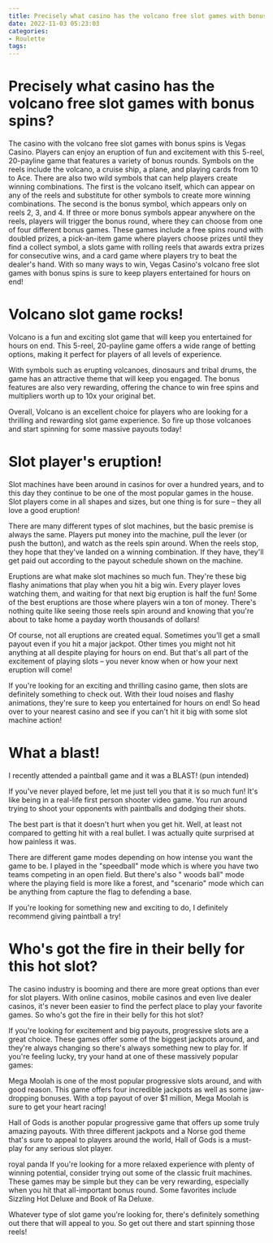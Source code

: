 ```yaml
---
title: Precisely what casino has the volcano free slot games with bonus spins
date: 2022-11-03 05:23:03
categories:
- Roulette
tags:
---
```



#  Precisely what casino has the volcano free slot games with bonus spins?

The casino with the volcano free slot games with bonus spins is Vegas Casino. Players can enjoy an eruption of fun and excitement with this 5-reel, 20-payline game that features a variety of bonus rounds. Symbols on the reels include the volcano, a cruise ship, a plane, and playing cards from 10 to Ace. There are also two wild symbols that can help players create winning combinations. The first is the volcano itself, which can appear on any of the reels and substitute for other symbols to create more winning combinations. The second is the bonus symbol, which appears only on reels 2, 3, and 4. If three or more bonus symbols appear anywhere on the reels, players will trigger the bonus round, where they can choose from one of four different bonus games. These games include a free spins round with doubled prizes, a pick-an-item game where players choose prizes until they find a collect symbol, a slots game with rolling reels that awards extra prizes for consecutive wins, and a card game where players try to beat the dealer's hand. With so many ways to win, Vegas Casino's volcano free slot games with bonus spins is sure to keep players entertained for hours on end!

#  Volcano slot game rocks!

Volcano is a fun and exciting slot game that will keep you entertained for hours on end. This 5-reel, 20-payline game offers a wide range of betting options, making it perfect for players of all levels of experience.

With symbols such as erupting volcanoes, dinosaurs and tribal drums, the game has an attractive theme that will keep you engaged. The bonus features are also very rewarding, offering the chance to win free spins and multipliers worth up to 10x your original bet.

Overall, Volcano is an excellent choice for players who are looking for a thrilling and rewarding slot game experience. So fire up those volcanoes and start spinning for some massive payouts today!

#  Slot player's eruption!

Slot machines have been around in casinos for over a hundred years, and to this day they continue to be one of the most popular games in the house. Slot players come in all shapes and sizes, but one thing is for sure – they all love a good eruption!

There are many different types of slot machines, but the basic premise is always the same. Players put money into the machine, pull the lever (or push the button), and watch as the reels spin around. When the reels stop, they hope that they've landed on a winning combination. If they have, they'll get paid out according to the payout schedule shown on the machine.

Eruptions are what make slot machines so much fun. They're these big flashy animations that play when you hit a big win. Every player loves watching them, and waiting for that next big eruption is half the fun! Some of the best eruptions are those where players win a ton of money. There's nothing quite like seeing those reels spin around and knowing that you're about to take home a payday worth thousands of dollars!

Of course, not all eruptions are created equal. Sometimes you'll get a small payout even if you hit a major jackpot. Other times you might not hit anything at all despite playing for hours on end. But that's all part of the excitement of playing slots – you never know when or how your next eruption will come!

If you're looking for an exciting and thrilling casino game, then slots are definitely something to check out. With their loud noises and flashy animations, they're sure to keep you entertained for hours on end! So head over to your nearest casino and see if you can't hit it big with some slot machine action!

#  What a blast!

I recently attended a paintball game and it was a BLAST! (pun intended)

If you've never played before, let me just tell you that it is so much fun! It's like being in a real-life first person shooter video game. You run around trying to shoot your opponents with paintballs and dodging their shots.

The best part is that it doesn't hurt when you get hit. Well, at least not compared to getting hit with a real bullet. I was actually quite surprised at how painless it was.

There are different game modes depending on how intense you want the game to be. I played in the "speedball" mode which is where you have two teams competing in an open field. But there's also " woods ball" mode where the playing field is more like a forest, and "scenario" mode which can be anything from capture the flag to defending a base.

If you're looking for something new and exciting to do, I definitely recommend giving paintball a try!

#  Who's got the fire in their belly for this hot slot?

The casino industry is booming and there are more great options than ever for slot players. With online casinos, mobile casinos and even live dealer casinos, it's never been easier to find the perfect place to play your favorite games. So who's got the fire in their belly for this hot slot?

If you're looking for excitement and big payouts, progressive slots are a great choice. These games offer some of the biggest jackpots around, and they're always changing so there's always something new to play for. If you're feeling lucky, try your hand at one of these massively popular games:

Mega Moolah is one of the most popular progressive slots around, and with good reason. This game offers four incredible jackpots as well as some jaw-dropping bonuses. With a top payout of over $1 million, Mega Moolah is sure to get your heart racing!

Hall of Gods is another popular progressive game that offers up some truly amazing payouts. With three different jackpots and a Norse god theme that's sure to appeal to players around the world, Hall of Gods is a must-play for any serious slot player.

 royal panda 
If you're looking for a more relaxed experience with plenty of winning potential, consider trying out some of the classic fruit machines. These games may be simple but they can be very rewarding, especially when you hit that all-important bonus round. Some favorites include Sizzling Hot Deluxe and Book of Ra Deluxe.

Whatever type of slot game you're looking for, there's definitely something out there that will appeal to you. So get out there and start spinning those reels!